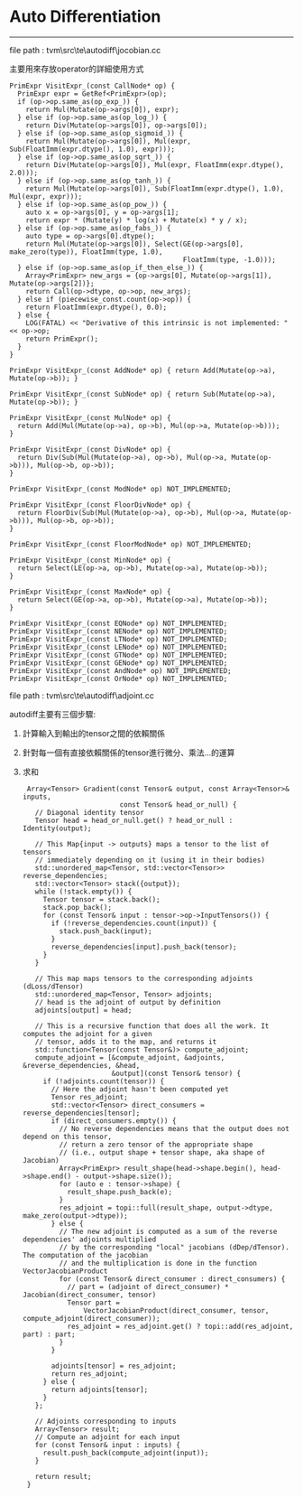 # Auto Differentiation
-----------------------

file path : tvm\src\te\autodiff\jocobian.cc

主要用來存放operator的詳細使用方式


    PrimExpr VisitExpr_(const CallNode* op) {
      PrimExpr expr = GetRef<PrimExpr>(op);
      if (op->op.same_as(op_exp_)) {
        return Mul(Mutate(op->args[0]), expr);
      } else if (op->op.same_as(op_log_)) {
        return Div(Mutate(op->args[0]), op->args[0]);
      } else if (op->op.same_as(op_sigmoid_)) {
        return Mul(Mutate(op->args[0]), Mul(expr, Sub(FloatImm(expr.dtype(), 1.0), expr)));
      } else if (op->op.same_as(op_sqrt_)) {
        return Div(Mutate(op->args[0]), Mul(expr, FloatImm(expr.dtype(), 2.0)));
      } else if (op->op.same_as(op_tanh_)) {
        return Mul(Mutate(op->args[0]), Sub(FloatImm(expr.dtype(), 1.0), Mul(expr, expr)));
      } else if (op->op.same_as(op_pow_)) {
        auto x = op->args[0], y = op->args[1];
        return expr * (Mutate(y) * log(x) + Mutate(x) * y / x);
      } else if (op->op.same_as(op_fabs_)) {
        auto type = op->args[0].dtype();
        return Mul(Mutate(op->args[0]), Select(GE(op->args[0], make_zero(type)), FloatImm(type, 1.0),
                                               FloatImm(type, -1.0)));
      } else if (op->op.same_as(op_if_then_else_)) {
        Array<PrimExpr> new_args = {op->args[0], Mutate(op->args[1]), Mutate(op->args[2])};
        return Call(op->dtype, op->op, new_args);
      } else if (piecewise_const.count(op->op)) {
        return FloatImm(expr.dtype(), 0.0);
      } else {
        LOG(FATAL) << "Derivative of this intrinsic is not implemented: " << op->op;
        return PrimExpr();
      }
    }

    PrimExpr VisitExpr_(const AddNode* op) { return Add(Mutate(op->a), Mutate(op->b)); }

    PrimExpr VisitExpr_(const SubNode* op) { return Sub(Mutate(op->a), Mutate(op->b)); }

    PrimExpr VisitExpr_(const MulNode* op) {
      return Add(Mul(Mutate(op->a), op->b), Mul(op->a, Mutate(op->b)));
    }

    PrimExpr VisitExpr_(const DivNode* op) {
      return Div(Sub(Mul(Mutate(op->a), op->b), Mul(op->a, Mutate(op->b))), Mul(op->b, op->b));
    }

    PrimExpr VisitExpr_(const ModNode* op) NOT_IMPLEMENTED;

    PrimExpr VisitExpr_(const FloorDivNode* op) {
      return FloorDiv(Sub(Mul(Mutate(op->a), op->b), Mul(op->a, Mutate(op->b))), Mul(op->b, op->b));
    }

    PrimExpr VisitExpr_(const FloorModNode* op) NOT_IMPLEMENTED;

    PrimExpr VisitExpr_(const MinNode* op) {
      return Select(LE(op->a, op->b), Mutate(op->a), Mutate(op->b));
    }

    PrimExpr VisitExpr_(const MaxNode* op) {
      return Select(GE(op->a, op->b), Mutate(op->a), Mutate(op->b));
    }

    PrimExpr VisitExpr_(const EQNode* op) NOT_IMPLEMENTED;
    PrimExpr VisitExpr_(const NENode* op) NOT_IMPLEMENTED;
    PrimExpr VisitExpr_(const LTNode* op) NOT_IMPLEMENTED;
    PrimExpr VisitExpr_(const LENode* op) NOT_IMPLEMENTED;
    PrimExpr VisitExpr_(const GTNode* op) NOT_IMPLEMENTED;
    PrimExpr VisitExpr_(const GENode* op) NOT_IMPLEMENTED;
    PrimExpr VisitExpr_(const AndNode* op) NOT_IMPLEMENTED;
    PrimExpr VisitExpr_(const OrNode* op) NOT_IMPLEMENTED;


file path : tvm\src\te\autodiff\adjoint.cc

autodiff主要有三個步驟:
1. 計算輸入到輸出的tensor之間的依賴關係
2. 針對每一個有直接依賴關係的tensor進行微分、乘法...的運算
3. 求和

        Array<Tensor> Gradient(const Tensor& output, const Array<Tensor>& inputs,
                               const Tensor& head_or_null) {
          // Diagonal identity tensor
          Tensor head = head_or_null.get() ? head_or_null : Identity(output);

          // This Map{input -> outputs} maps a tensor to the list of tensors
          // immediately depending on it (using it in their bodies)
          std::unordered_map<Tensor, std::vector<Tensor>> reverse_dependencies;
          std::vector<Tensor> stack({output});
          while (!stack.empty()) {
            Tensor tensor = stack.back();
            stack.pop_back();
            for (const Tensor& input : tensor->op->InputTensors()) {
              if (!reverse_dependencies.count(input)) {
                stack.push_back(input);
              }
              reverse_dependencies[input].push_back(tensor);
            }
          }

          // This map maps tensors to the corresponding adjoints (dLoss/dTensor)
          std::unordered_map<Tensor, Tensor> adjoints;
          // head is the adjoint of output by definition
          adjoints[output] = head;

          // This is a recursive function that does all the work. It computes the adjoint for a given
          // tensor, adds it to the map, and returns it
          std::function<Tensor(const Tensor&)> compute_adjoint;
          compute_adjoint = [&compute_adjoint, &adjoints, &reverse_dependencies, &head,
                             &output](const Tensor& tensor) {
            if (!adjoints.count(tensor)) {
              // Here the adjoint hasn't been computed yet
              Tensor res_adjoint;
              std::vector<Tensor> direct_consumers = reverse_dependencies[tensor];
              if (direct_consumers.empty()) {
                // No reverse dependencies means that the output does not depend on this tensor,
                // return a zero tensor of the appropriate shape
                // (i.e., output shape + tensor shape, aka shape of Jacobian)
                Array<PrimExpr> result_shape(head->shape.begin(), head->shape.end() - output->shape.size());
                for (auto e : tensor->shape) {
                  result_shape.push_back(e);
                }
                res_adjoint = topi::full(result_shape, output->dtype, make_zero(output->dtype));
              } else {
                // The new adjoint is computed as a sum of the reverse dependencies' adjoints multiplied
                // by the corresponding "local" jacobians (dDep/dTensor). The computation of the jacobian
                // and the multiplication is done in the function VectorJacobianProduct
                for (const Tensor& direct_consumer : direct_consumers) {
                  // part = (adjoint of direct_consumer) * Jacobian(direct_consumer, tensor)
                  Tensor part =
                      VectorJacobianProduct(direct_consumer, tensor, compute_adjoint(direct_consumer));
                  res_adjoint = res_adjoint.get() ? topi::add(res_adjoint, part) : part;
                }
              }

              adjoints[tensor] = res_adjoint;
              return res_adjoint;
            } else {
              return adjoints[tensor];
            }
          };

          // Adjoints corresponding to inputs
          Array<Tensor> result;
          // Compute an adjoint for each input
          for (const Tensor& input : inputs) {
            result.push_back(compute_adjoint(input));
          }

          return result;
        }
